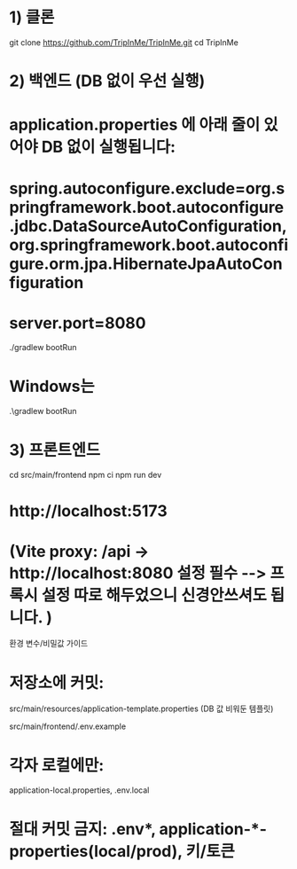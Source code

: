 # 1) 클론
git clone https://github.com/TripInMe/TripInMe.git
cd TripInMe

# 2) 백엔드 (DB 없이 우선 실행)
# application.properties 에 아래 줄이 있어야 DB 없이 실행됩니다:
# spring.autoconfigure.exclude=org.springframework.boot.autoconfigure.jdbc.DataSourceAutoConfiguration,org.springframework.boot.autoconfigure.orm.jpa.HibernateJpaAutoConfiguration
# server.port=8080
./gradlew bootRun     
# Windows는 
.\gradlew bootRun

# 3) 프론트엔드
cd src/main/frontend
npm ci
npm run dev           
# http://localhost:5173

# (Vite proxy: /api -> http://localhost:8080 설정 필수 --> 프록시 설정 따로 해두었으니 신경안쓰셔도 됩니다. )

환경 변수/비밀값 가이드

# 저장소에 커밋:

src/main/resources/application-template.properties (DB 값 비워둔 템플릿)

src/main/frontend/.env.example

# 각자 로컬에만:

application-local.properties, .env.local

# 절대 커밋 금지: .env*, application-*-properties(local/prod), 키/토큰

